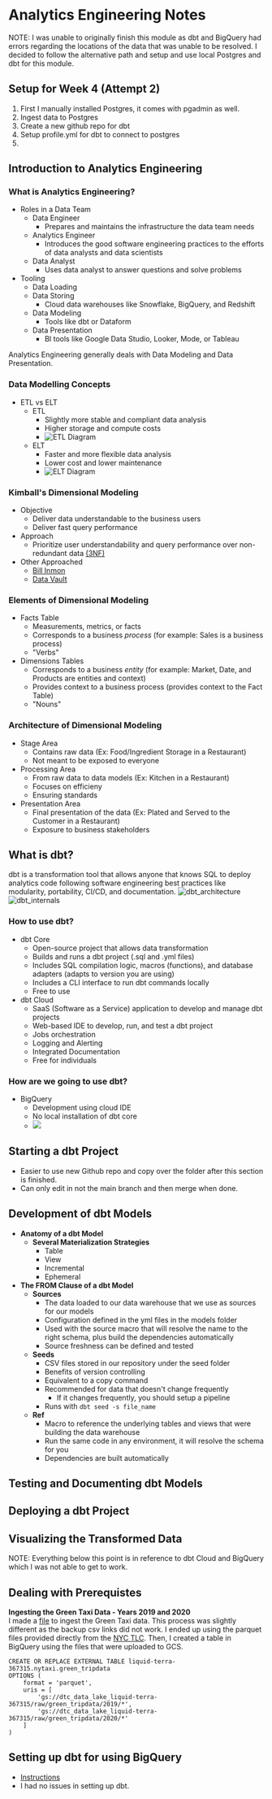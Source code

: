 # Analytics Engineering Notes
NOTE: I was unable to originally finish this module as dbt and BigQuery had errors regarding the locations of the data that was unable to be resolved. I decided to follow the alternative path and setup and use local Postgres and dbt for this module.

## Setup for Week 4 (Attempt 2)
1. First I manually installed Postgres, it comes with pgadmin as well.
2. Ingest data to Postgres
3. Create a new github repo for dbt
4. Setup profile.yml for dbt to connect to postgres
5. 


## Introduction to Analytics Engineering
### What is Analytics Engineering?
- Roles in a Data Team
    - Data Engineer
        - Prepares and maintains the infrastructure the data team needs
    - Analytics Engineer
        - Introduces the good software engineering practices to the efforts of data analysts and data scientists
    - Data Analyst
        - Uses data analyst to answer questions and solve problems
- Tooling
    - Data Loading
    - Data Storing
        - Cloud data warehouses like Snowflake, BigQuery, and Redshift
    - Data Modeling
        - Tools like dbt or Dataform
    - Data Presentation
        - BI tools like Google Data Studio, Looker, Mode, or Tableau

Analytics Engineering generally deals with Data Modeling and Data Presentation.
### Data Modelling Concepts
- ETL vs ELT
    - ETL
        - Slightly more stable and compliant data analysis
        - Higher storage and compute costs
        - ![ETL Diagram](https://github.com/rahulchaky/data-eng-camp/blob/main/notes/images/elt.PNG)
    - ELT
        - Faster and more flexible data analysis
        - Lower cost and lower maintenance
        - ![ELT Diagram](https://github.com/rahulchaky/data-eng-camp/blob/main/notes/images/etl.PNG)

### Kimball's Dimensional Modeling
- Objective
    - Deliver data understandable to the business users
    - Deliver fast query performance
- Approach
    - Prioritize user understandability and query performance over non-redundant data [(3NF)](https://www.datanamic.com/support/database-normalization.html)
- Other Approached
    - [Bill Inmon](https://www.astera.com/type/blog/data-warehouse-concepts/#What-Are-the-Two-Data-Warehouse-Concepts-Kimball-vs-Inmon-Explained)
    - [Data Vault](https://www.data-vault.co.uk/what-is-data-vault/)

### Elements of Dimensional Modeling
- Facts Table
    - Measurements, metrics, or facts
    - Corresponds to a business *process* (for example: Sales is a business process)
    - "Verbs"
- Dimensions Tables
    - Corresponds to a business *entity* (for example: Market, Date, and Products are entities and context)
    - Provides context to a business process (provides context to the Fact Table)
    - "Nouns"

### Architecture of Dimensional Modeling
- Stage Area
    - Contains raw data (Ex: Food/Ingredient Storage in a Restaurant)
    - Not meant to be exposed to everyone
- Processing Area
    - From raw data to data models (Ex: Kitchen in a Restaurant)
    - Focuses on efficieny
    - Ensuring standards
- Presentation Area
    - Final presentation of the data (Ex: Plated and Served to the Customer in a Restaurant)
    - Exposure to business stakeholders

## What is dbt?
dbt is a transformation tool that allows anyone that knows SQL to deploy analytics code following software engineering best practices like modularity, portability, CI/CD, and documentation.
![dbt_architecture](images/dbt_arch.png)
![dbt_internals](images/dbt_internals.png)

### How to use dbt?
- dbt Core
    - Open-source project that allows data transformation
    - Builds and runs a dbt project (.sql and .yml files)
    - Includes SQL compilation logic, macros (functions), and database adapters (adapts to version you are using)
    - Includes a CLI interface to run dbt commands locally
    - Free to use
- dbt Cloud
    - SaaS (Software as a Service) application to develop and manage dbt projects
    - Web-based IDE to develop, run, and test a dbt project
    - Jobs orchestration
    - Logging and Alerting
    - Integrated Documentation
    - Free for individuals

### How are we going to use dbt?
- BigQuery
    - Development using cloud IDE
    - No local installation of dbt core
    - ![](images/we_dbt.PNG)

## Starting a dbt Project
- Easier to use new Github repo and copy over the folder after this section is finished.
- Can only edit in not the main branch and then merge when done.

## Development of dbt Models
- **Anatomy of a dbt Model**
    - **Several Materialization Strategies**
        - Table
        - View
        - Incremental
        - Ephemeral
- **The FROM Clause of a dbt Model**
    - **Sources**
        - The data loaded to our data warehouse that we use as sources for our models
        - Configuration defined in the yml files in the models folder
        - Used with the source macro that will resolve the name to the right schema, plus build the dependencies automatically
        - Source freshness can be defined and tested
    - **Seeds**
        - CSV files stored in our repository under the seed folder
        - Benefits of version controlling
        - Equivalent to a copy command
        - Recommended for data that doesn't change frequently
            - If it changes frequently, you should setup a pipeline
        - Runs with `dbt seed -s file_name`
    - **Ref**
        - Macro to reference the underlying tables and views that were building the data warehouse
        - Run the same code in any environment, it will resolve the schema for you
        - Dependencies are built automatically

## Testing and Documenting dbt Models


## Deploying a dbt Project


## Visualizing the Transformed Data



NOTE: Everything below this point is in reference to dbt Cloud and BigQuery which I was not able to get to work.

## Dealing with Prerequistes
**Ingesting the Green Taxi Data - Years 2019 and 2020**\
I made a [file](https://github.com/rahulchaky/data-eng-camp/blob/main/week_2_data_ingestion/airflow/hw/dags/green_taxi_dag.py) to ingest the Green Taxi data. This process was slightly different as the backup csv links did not work. I ended up using the parquet files provided directly from the [NYC TLC](https://www.nyc.gov/site/tlc/about/tlc-trip-record-data.page). Then, I created a table in BigQuery using the files that were uploaded to GCS.
```
CREATE OR REPLACE EXTERNAL TABLE liquid-terra-367315.nytaxi.green_tripdata
OPTIONS (
    format = 'parquet',
    uris = [
        'gs://dtc_data_lake_liquid-terra-367315/raw/green_tripdata/2019/*',
        'gs://dtc_data_lake_liquid-terra-367315/raw/green_tripdata/2020/*'
    ]
)
```

## Setting up dbt for using BigQuery
- [Instructions](https://github.com/rahulchaky/data-eng-camp/blob/main/week_4_analytics_engineering/dbt_cloud_setup.md)
- I had no issues in setting up dbt.


